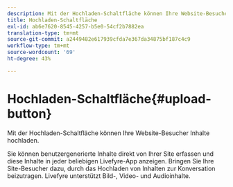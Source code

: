 ```yaml
---
description: Mit der Hochladen-Schaltfläche können Ihre Website-Besucher Inhalte hochladen.
title: Hochladen-Schaltfläche
exl-id: ab6e7620-8545-4257-b5e0-54cf2b7882ea
translation-type: tm+mt
source-git-commit: a2449482e617939cfda7e367da34875bf187c4c9
workflow-type: tm+mt
source-wordcount: '69'
ht-degree: 43%

---
```


# Hochladen-Schaltfläche{#upload-button}

Mit der Hochladen-Schaltfläche können Ihre Website-Besucher Inhalte hochladen.

Sie können benutzergenerierte Inhalte direkt von Ihrer Site erfassen und diese Inhalte in jeder beliebigen Livefyre-App anzeigen. Bringen Sie Ihre Site-Besucher dazu, durch das Hochladen von Inhalten zur Konversation beizutragen. Livefyre unterstützt Bild-, Video- und Audioinhalte.

